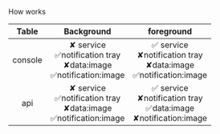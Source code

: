 How works


|  Table  |                         Background                        |                         foreground                        |
|:-------:|:---------------------------------------------------------:|:---------------------------------------------------------:|
| console | ✘ service<br />✅notification tray<br />✘data:image<br />✅notification:image | ✅ service<br />✘notification tray<br />✘data:image<br />✅notification:image |
|   api   | ✘ service<br />✅notification tray<br />✘data:image<br />✅notification:image | ✅ service<br />✘notification tray<br />✅data:image<br />✘notification:image |
